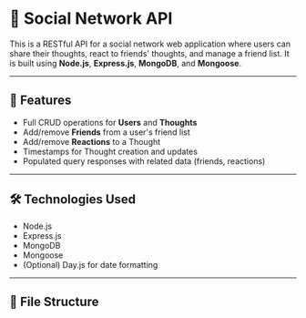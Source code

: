 # 📱 Social Network API

This is a RESTful API for a social network web application where users can share their thoughts, react to friends' thoughts, and manage a friend list. It is built using **Node.js**, **Express.js**, **MongoDB**, and **Mongoose**.

---

## 🚀 Features

- Full CRUD operations for **Users** and **Thoughts**
- Add/remove **Friends** from a user's friend list
- Add/remove **Reactions** to a Thought
- Timestamps for Thought creation and updates
- Populated query responses with related data (friends, reactions)

---

## 🛠️ Technologies Used

- Node.js
- Express.js
- MongoDB
- Mongoose
- (Optional) Day.js for date formatting

---

## 📁 File Structure

